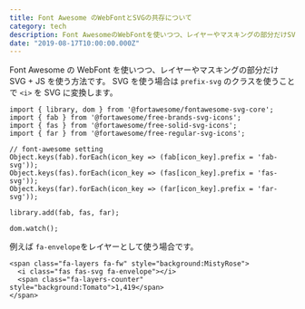 ```yaml
---
title: Font Awesome のWebFontとSVGの共存について
category: tech
description: Font AwesomeのWebFontを使いつつ、レイヤーやマスキングの部分だけSVG + JSを使う方法です
date: "2019-08-17T10:00:00.000Z"
---
```


Font Awesome の WebFont を使いつつ、レイヤーやマスキングの部分だけ SVG + JS を使う方法です。
SVG を使う場合は `prefix-svg` のクラスを使うことで `<i>` を SVG に変換します。

```
import { library, dom } from '@fortawesome/fontawesome-svg-core';
import { fab } from '@fortawesome/free-brands-svg-icons';
import { fas } from '@fortawesome/free-solid-svg-icons';
import { far } from '@fortawesome/free-regular-svg-icons';

// font-awesome setting
Object.keys(fab).forEach(icon_key => (fab[icon_key].prefix = 'fab-svg'));
Object.keys(fas).forEach(icon_key => (fas[icon_key].prefix = 'fas-svg'));
Object.keys(far).forEach(icon_key => (far[icon_key].prefix = 'far-svg'));

library.add(fab, fas, far);

dom.watch();
```

例えば `fa-envelope`をレイヤーとして使う場合です。

```
<span class="fa-layers fa-fw" style="background:MistyRose">
  <i class="fas fas-svg fa-envelope"></i>
  <span class="fa-layers-counter" style="background:Tomato">1,419</span>
</span>
```
